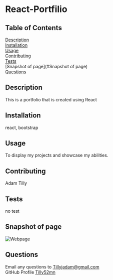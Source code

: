 # React-Portfilio

## Table of Contents

[Description](#Description)<br/>
[Installation](#Installation)<br/>
[Usage](#Usage)<br/>
[Contributing](#Contributing)<br/>
[Tests](#Tests)<br/>
[Snapshot of page](#Snapshot of page)<br/>
[Questions](#Questions)<br/>

## Description
This is a portfolio that is created using React

## Installation
react, bootstrap

## Usage
To display my projects and showcase my abilities.

## Contributing
Adam Tilly

## Tests
no test

## Snapshot of page
![Webpage](https://user-images.githubusercontent.com/88518686/148718829-c26335ad-a93e-4f9f-9f1e-d23dd528ec5c.PNG)


## Questions
Email any questions to Tillyjadam@gmail.com <br/>
GitHub Profile [Tilly52mn](github.com/Tilly52mn)


